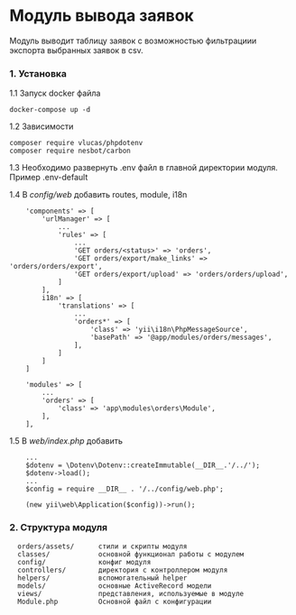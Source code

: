 <h1>Модуль вывода заявок</h1>

Модуль выводит таблицу заявок с возможностью фильтрациии экспорта выбранных заявок в csv.

### 1. Установка

1.1 Запуск docker файла 
 
    docker-compose up -d
    
1.2 Зависимости

    composer require vlucas/phpdotenv
    composer require nesbot/carbon
    
1.3 Необходимо развернуть .env файл в главной директории модуля. Пример .env-default

1.4 В _config/web_ добавить routes, module, i18n
```
    'components' => [
        'urlManager' => [
            ...
            'rules' => [
                ...
                'GET orders/<status>' => 'orders',
                'GET orders/export/make_links' => 'orders/orders/export',
                'GET orders/export/upload' => 'orders/orders/upload',
            ]
        ],
        i18n' => [
            'translations' => [
                ...
                'orders*' => [
                    'class' => 'yii\i18n\PhpMessageSource',
                    'basePath' => '@app/modules/orders/messages',
                ],
            ]
        ]
    ]
```

```
    'modules' => [
        ...
        'orders' => [
            'class' => 'app\modules\orders\Module',
        ],
    ],
```

1.5 В _web/index.php_ добавить
```
    ...
    $dotenv = \Dotenv\Dotenv::createImmutable(__DIR__.'/../');
    $dotenv->load();
    ...
    $config = require __DIR__ . '/../config/web.php';
    
    (new yii\web\Application($config))->run();
```

### 2. Структура модуля
      orders/assets/      стили и скрипты модуля
      classes/            основной функционал работы с модулем
      config/             конфиг модуля
      controllers/        директория с контроллером модуля
      helpers/            вспомогательный helper
      models/             основные ActiveRecord модели
      views/              представления, используемые в модуле
      Module.php          Основной файл с конфигурации

